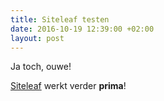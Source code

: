 ```yaml
---
title: Siteleaf testen
date: 2016-10-19 12:39:00 +02:00
layout: post
---
```


Ja toch, ouwe!

[Siteleaf](http://www.siteleaf.com) werkt verder **prima**!